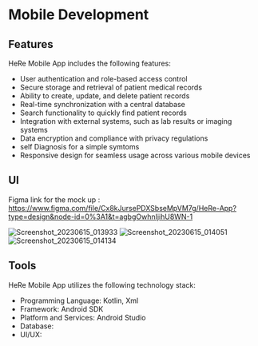 # Mobile Development

## Features
HeRe Mobile App includes the following features:

- User authentication and role-based access control
- Secure storage and retrieval of patient medical records
- Ability to create, update, and delete patient records
- Real-time synchronization with a central database
- Search functionality to quickly find patient records
- Integration with external systems, such as lab results or imaging systems
- Data encryption and compliance with privacy regulations
- self Diagnosis for a simple symtoms
- Responsive design for seamless usage across various mobile devices

## UI
Figma link for the mock up :
	https://www.figma.com/file/Cx8kJursePDXSbseMpVM7g/HeRe-App?type=design&node-id=0%3A1&t=agbgOwhnIjihU8WN-1

![Screenshot_20230615_013933](https://github.com/Rozanmln/capstone-bangkit/assets/72233920/b4a2b47f-c747-4b20-ac6f-bad32a47e5c9)
![Screenshot_20230615_014051](https://github.com/Rozanmln/capstone-bangkit/assets/72233920/780b8eb2-ff80-4190-8b09-d05d1f45adf9)
![Screenshot_20230615_014134](https://github.com/Rozanmln/capstone-bangkit/assets/72233920/b2ba33ee-e149-447b-a026-c43824577acc)

## Tools
HeRe Mobile App utilizes the following technology stack:

- Programming Language: Kotlin, Xml
- Framework: Android SDK
- Platform and Services: Android Studio
- Database:
- UI/UX:
